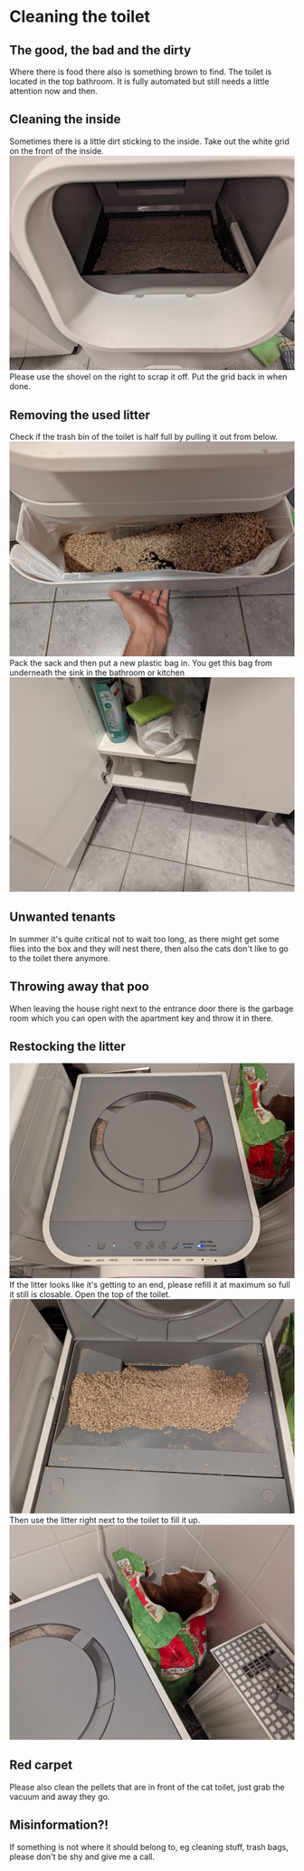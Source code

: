 # Cleaning the toilet

## The good, the bad and the dirty
Where there is food there also is something brown to find.
The toilet is located in the top bathroom.
It is fully automated but still needs a little attention now and then.

## Cleaning the inside
Sometimes there is a little dirt sticking to the inside.
Take out the white grid on the front of the inside.
![drawing](./assets/toilet_inside.jpg)
Please use the shovel on the right to scrap it off.
Put the grid back in when done.

## Removing the used litter
Check if the trash bin of the toilet is half full by pulling it out from below.
![drawing](./assets/toilet_trash_bin.jpg)
Pack the sack and then put a new plastic bag in.
You get this bag from underneath the sink in the bathroom or kitchen
![drawing](./assets/toilet_trash_bags.jpg)

## Unwanted tenants
In summer it's quite critical not to wait too long, as there might get some flies into the box and they will nest there, then also the cats don't like to go to the toilet there anymore.

## Throwing away that poo
When leaving the house right next to the entrance door there is the garbage room which you can open with the apartment key and throw it in there.

## Restocking the litter
![drawing](./assets/toilet_top.jpg)
If the litter looks like it's getting to an end, please refill it at maximum so full it still is closable.
Open the top of the toilet.
![drawing](./assets/toilet_top_litter_open.jpg)
Then use the litter right next to the toilet to fill it up.
![drawing](./assets/cat_litter.jpg)

## Red carpet
Please also clean the pellets that are in front of the cat toilet, just grab the vacuum and away they go.

## Misinformation?!
If something is not where it should belong to, eg cleaning stuff, trash bags, please don't be shy and give me a call.